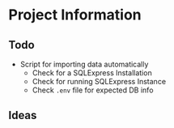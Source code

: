 # Project Information

## Todo
- Script for importing data automatically
    - Check for a SQLExpress Installation
    - Check for running SQLExpress Instance
    - Check `.env` file for expected DB info

## Ideas
